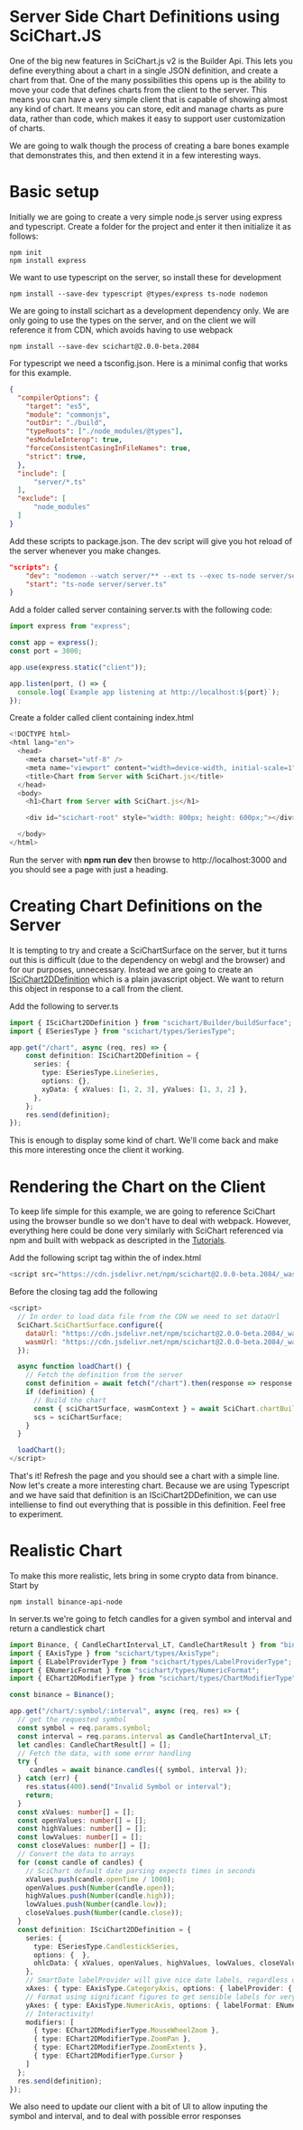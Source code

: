 # Server Side Chart Definitions using SciChart.JS

One of the big new features in SciChart.js v2 is the Builder Api.  This lets you define everything about a chart in a single JSON definition, and create a chart from that.  One of the many possibilities this opens up is the ability to move your code that defines charts from the client to the server.  This means you can have a very simple client that is capable of showing almost any kind of chart.  It means you can store, edit and manage charts as pure data, rather than code, which makes it easy to support user customization of charts.

We are going to walk though the process of creating a bare bones example that demonstrates this, and then extend it in a few interesting ways.

# Basic setup

Initially we are going to create a very simple node.js server using express and typescript.  Create a folder for the project and enter it then initialize it as follows:
```
npm init
npm install express
```
We want to use typescript on the server, so install these for development
```
npm install --save-dev typescript @types/express ts-node nodemon
```
We are going to install scichart as a development dependency only.  We are only going to use the types on the server, and on the client we will reference it from CDN, which avoids having to use webpack
```
npm install --save-dev scichart@2.0.0-beta.2084
```
For typescript we need a tsconfig.json.  Here is a minimal config that works for this example.
``` Json
{
  "compilerOptions": {
    "target": "es5",
    "module": "commonjs",
    "outDir": "./build",
    "typeRoots": ["./node_modules/@types"],
    "esModuleInterop": true,
    "forceConsistentCasingInFileNames": true,
    "strict": true,
  },
  "include": [
      "server/*.ts"
  ],
  "exclude": [
      "node_modules"
  ]
}
```

Add these scripts to package.json.  The dev script will give you hot reload of the server whenever you make changes.
``` Json
"scripts": {
    "dev": "nodemon --watch server/** --ext ts --exec ts-node server/server.ts",
    "start": "ts-node server/server.ts"
}
```

Add a folder called server containing server.ts with the following code:
```  Typescript
import express from "express";

const app = express();
const port = 3000;

app.use(express.static("client"));

app.listen(port, () => {
  console.log(`Example app listening at http://localhost:${port}`);
});
```

Create a folder called client containing index.html
``` Javascript
<!DOCTYPE html>
<html lang="en">
  <head>
    <meta charset="utf-8" />
    <meta name="viewport" content="width=device-width, initial-scale=1" />
    <title>Chart from Server with SciChart.js</title>
  </head>
  <body>
    <h1>Chart from Server with SciChart.js</h1>

    <div id="scichart-root" style="width: 800px; height: 600px;"></div>

  </body>
</html>
```
Run the server with **npm run dev** then browse to http://localhost:3000 and you should see a page with just a heading.

# Creating Chart Definitions on the Server
It is tempting to try and create a SciChartSurface on the server, but it turns out this is difficult (due to the dependency on webgl and the browser) and for our purposes, unnecessary.  Instead we are going to create an [ISciChart2DDefinition](https://www.scichart.com/documentation/js/current/typedoc/interfaces/iscichart2ddefinition.html) which is a plain javascript object.  We want to return this object in response to a call from the client.

Add the following to server.ts

``` Typescript
import { ISciChart2DDefinition } from "scichart/Builder/buildSurface";
import { ESeriesType } from "scichart/types/SeriesType";

app.get("/chart", async (req, res) => {
    const definition: ISciChart2DDefinition = {
      series: {
        type: ESeriesType.LineSeries,
        options: {},
        xyData: { xValues: [1, 2, 3], yValues: [1, 3, 2] },
      },
    };
    res.send(definition);
});
```
This is enough to display some kind of chart. We'll come back and make this more interesting once the client it working.

# Rendering the Chart on the Client
To keep life simple for this example, we are going to reference SciChart using the browser bundle so we don't have to deal with webpack.  However, everything here could be done very similarly with SciChart referenced via npm and built with webpack as descripted in the [Tutorials](https://www.scichart.com/documentation/js/current/webframe.html#Tutorial%2001%20-%20Setting%20up%20a%20Project%20with%20SciChart.js.html). 

Add the following script tag within the <head> of index.html
``` javascript
<script src="https://cdn.jsdelivr.net/npm/scichart@2.0.0-beta.2084/_wasm/scichart.browser.js" crossorigin="anonymous" ></script>
```
Before the closing </body> tag add the following 
``` javascript
<script>
  // In order to load data file from the CDN we need to set dataUrl
  SciChart.SciChartSurface.configure({
    dataUrl: "https://cdn.jsdelivr.net/npm/scichart@2.0.0-beta.2084/_wasm/scichart2d.data",
    wasmUrl: "https://cdn.jsdelivr.net/npm/scichart@2.0.0-beta.2084/_wasm/scichart2d.wasm"
  });

  async function loadChart() {
    // Fetch the definition from the server
    const definition = await fetch("/chart").then(response => response.json());
    if (definition) {
      // Build the chart
      const { sciChartSurface, wasmContext } = await SciChart.chartBuilder.build2DChart("scichart-root", definition);
      scs = sciChartSurface;
    }
  }

  loadChart();
</script>
```
That's it!  Refresh the page and you should see a chart with a simple line.  Now let's create a more interesting chart.  Because we are using Typescript and we have said that definition is an ISciChart2DDefinition, we can use intelliense to find out everything that is possible in this definition.  Feel free to experiment.

# Realistic Chart
To make this more realistic, lets bring in some crypto data from binance.  Start by
``` 
npm install binance-api-node 
```
In server.ts we're going to fetch candles for a given symbol and interval and return a candlestick chart
``` Typescript
import Binance, { CandleChartInterval_LT, CandleChartResult } from "binance-api-node";
import { EAxisType } from "scichart/types/AxisType";
import { ELabelProviderType } from "scichart/types/LabelProviderType";
import { ENumericFormat } from "scichart/types/NumericFormat";
import { EChart2DModifierType } from "scichart/types/ChartModifierType";

const binance = Binance();

app.get("/chart/:symbol/:interval", async (req, res) => {
  // get the requested symbol
  const symbol = req.params.symbol;
  const interval = req.params.interval as CandleChartInterval_LT; 
  let candles: CandleChartResult[] = []; 
  // Fetch the data, with some error handling
  try {
     candles = await binance.candles({ symbol, interval });
  } catch (err) {
    res.status(400).send("Invalid Symbol or interval");
    return;
  }
  const xValues: number[] = [];
  const openValues: number[] = [];
  const highValues: number[] = [];
  const lowValues: number[] = [];
  const closeValues: number[] = [];
  // Convert the data to arrays
  for (const candle of candles) {
    // SciChart default date parsing expects times in seconds
    xValues.push(candle.openTime / 1000);
    openValues.push(Number(candle.open));
    highValues.push(Number(candle.high));
    lowValues.push(Number(candle.low));
    closeValues.push(Number(candle.close));
  }
  const definition: ISciChart2DDefinition = {
    series: {
      type: ESeriesType.CandlestickSeries,
      options: {  },
      ohlcData: { xValues, openValues, highValues, lowValues, closeValues }
    },
    // SmartDate labelProvider will give nice date labels, regardless of the range
    xAxes: { type: EAxisType.CategoryAxis, options: { labelProvider: { type: ELabelProviderType.SmartDate } } },
    // Format using significant figures to get sensible labels for very large and very small values
    yAxes: { type: EAxisType.NumericAxis, options: { labelFormat: ENumericFormat.SignificantFigures, labelPrecision: 3 }},
    // Interactivity!
    modifiers: [
      { type: EChart2DModifierType.MouseWheelZoom },
      { type: EChart2DModifierType.ZoomPan },
      { type: EChart2DModifierType.ZoomExtents },
      { type: EChart2DModifierType.Cursor }
    ]
  };
  res.send(definition);
});
```
We also need to update our client with a bit of UI to allow inputing the symbol and interval, and to deal with possible error responses
